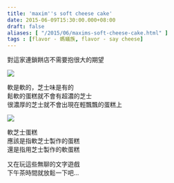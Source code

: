 ```yaml
---
title: 'maxim''s soft cheese cake'
date: 2015-06-09T15:30:00.000+08:00
draft: false
aliases: [ "/2015/06/maxims-soft-cheese-cake.html" ]
tags : [flavor - 螞蟻族, flavor - say cheese]
---
```


對這家連鎖餅店不需要抱很大的期望  

[![](https://farm1.staticflickr.com/344/18515534915_5f9fda83b0_z.jpg)](https://farm1.staticflickr.com/344/18515534915_5f9fda83b0_z.jpg)

軟是軟的，芝士味是有的  
鬆軟的蛋糕就不會有超濃的芝士  
很濃厚的芝士就不會出現在輕飄飄的蛋糕上  

[![](https://farm1.staticflickr.com/431/17894785363_63befc2ce7_z.jpg)](https://farm1.staticflickr.com/431/17894785363_63befc2ce7_z.jpg)

軟芝士蛋糕  
應該是指軟芝士製作的蛋糕  
還是指用芝士製作的軟蛋糕  
  
又在玩這些無聊的文字遊戲  
下午茶時間就放鬆一下吧...